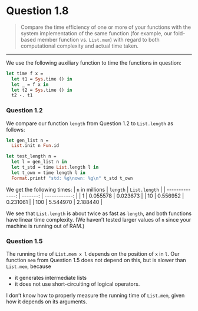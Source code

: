 # Question 1.8

> Compare the time efficiency of one or more of your functions with the system implementation of the same function (for example, our fold-based member function vs. `List.mem`) with regard to both computational complexity and actual time taken.

---

We use the following auxiliary function to time the functions in question:
```ocaml
let time f x =
  let t1 = Sys.time () in
  let _ = f x in
  let t2 = Sys.time () in
  t2 -. t1
```

### Question 1.2

We compare our function `length` from Question 1.2 to `List.length` as follows:
```ocaml
let gen_list n =
  List.init n Fun.id

let test_length n =
  let l = gen_list n in
  let t_std = time List.length l in
  let t_own = time length l in
  Format.printf "std: %g\nown: %g\n" t_std t_own
```
We get the following times:
| `n` in millions | `length` | `List.length` |
| --------------: | -------: | ------------: |
|               1 | 0.055578 |      0.023673 |
|              10 | 0.556952 |      0.231061 |
|             100 | 5.544970 |      2.188440 |

We see that `List.length` is about twice as fast as `length`, and both functions have linear time complexity.
(We haven’t tested larger values of `n` since your machine is running out of RAM.)

### Question 1.5

The running time of `List.mem x l` depends on the position of `x` in `l`.
Our function `mem` from Question 1.5 does not depend on this, but is slower than `List.mem`, because
- it generates intermediate lists
- it does not use short-circuiting of logical operators.

I don’t know how to properly measure the running time of `List.mem`, given how it depends on its arguments.
